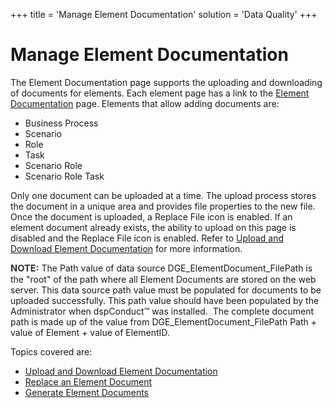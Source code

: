+++
title = 'Manage Element Documentation'
solution = 'Data Quality'
+++

# Manage Element Documentation

The Element Documentation page supports the uploading and downloading of
documents for elements. Each element page has a link to the [Element
Documentation](../Page_Desc/Element_Documentation.htm) page. Elements
that allow adding documents are:

  - Business Process
  - Scenario
  - Role
  - Task
  - Scenario Role
  - Scenario Role Task

Only one document can be uploaded at a time. The upload process stores
the document in a unique area and provides file properties to the new
file. Once the document is uploaded, a Replace File icon is enabled. If
an element document already exists, the ability to upload on this page
is disabled and the Replace File icon is enabled. Refer to [Upload and
Download Element
Documentation](Upload_and_Download_Element_Documentation.htm) for more
information.

<span style="font-size: 11.0pt;color: #333333;font-weight: bold;">NOTE:</span>
The Path value of data source DGE\_ElementDocument\_FilePath is the
"root" of the path where all Element Documents are stored on the web
server. This data source path value must be populated for documents to
be uploaded successfully. This path value should have been populated by
the Administrator when dspConduct™ was installed.  The complete document
path is made up of the value from DGE\_ElementDocument\_FilePath Path +
value of Element + value of ElementID.

Topics covered are:

  - [Upload and Download Element
    Documentation](Upload_and_Download_Element_Documentation.htm)
  - [Replace an Element Document](Replace_an_Element_Document.htm)
  - [Generate Element Documents](Generate_Element_Documents.htm)

